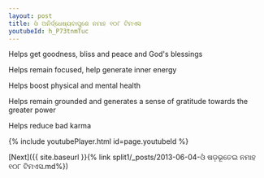```yaml
---
layout: post
title: ଓଁ ଅନିର୍ଦ୍ଧେଷ୍ୟବାପୁଶେ ନମାହ ୧୦୮ ଟିମଏସ
youtubeId: h_P73tnmTuc
---
```

 
 
Helps get goodness, bliss and peace and God's blessings
 
Helps remain focused, help generate inner energy 
 
Helps boost physical and mental health 
 
Helps remain grounded and generates a sense of gratitude towards the greater power 
 
Helps reduce bad karma
 
 
 
 


{% include youtubePlayer.html id=page.youtubeId %}
 
[Next]({{ site.baseurl }}{% link  split1/_posts/2013-06-04-ଓଁ ଷଡ଼ଭୂତେଇ ନମାହ ୧୦୮ ଟିମଏସ.md%})
 
